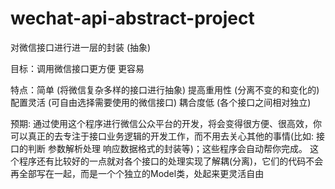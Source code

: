 # wechat-api-abstract-project

对微信接口进行进一层的封装 (抽象)

目标：调用微信接口更方便 更容易

特点：简单       (将微信复杂多样的接口进行抽象) 
      提高重用性 (分离不变的和变化的) 
      配置灵活   (可自由选择需要使用的微信接口) 
      耦合度低   (各个接口之间相对独立) 

预期: 通过使用这个程序进行微信公众平台的开发，将会变得很方便、很高效，你可以真正的去专注于接口业务逻辑的开发工作，而不用去关心其他的事情(比如: 接口的判断 参数解析处理 响应数据格式的封装等)；这些程序会自动帮你完成。
      这个程序还有比较好的一点就对各个接口的处理实现了解耦(分离)，它们的代码不会再全部写在一起，而是一个个独立的Model类，处起来更灵活自由
